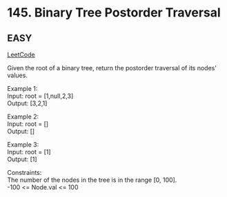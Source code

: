 # 145. Binary Tree Postorder Traversal

## EASY

[LeetCode](https://leetcode.cn/problems/binary-tree-postorder-traversal/)

Given the root of a binary tree, return the postorder traversal of its nodes' values.

Example 1:\
Input: root = [1,null,2,3]\
Output: [3,2,1]

Example 2:\
Input: root = []\
Output: []

Example 3:\
Input: root = [1]\
Output: [1]
 

Constraints:\
The number of the nodes in the tree is in the range [0, 100].\
-100 <= Node.val <= 100
